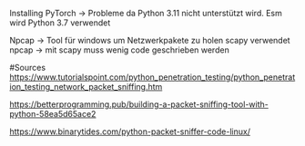 Installing PyTorch -> Probleme da Python 3.11 nicht unterstützt wird. Esm wird Python 3.7 verwendet


Npcap -> Tool für windows um Netzwerkpakete zu holen
scapy verwendet npcap -> mit scapy muss wenig code geschrieben werden





#Sources
https://www.tutorialspoint.com/python_penetration_testing/python_penetration_testing_network_packet_sniffing.htm

https://betterprogramming.pub/building-a-packet-sniffing-tool-with-python-58ea5d65ace2

https://www.binarytides.com/python-packet-sniffer-code-linux/